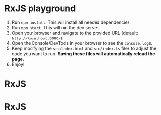 # RxJS playground

1. Run `npm install`. This will install all needed dependencies.
2. Run `npm start`. This will run the dev server.
3. Open your browser and navigate to the provided URL (default: `http://localhost:8080/`).
4. Open the Console/DevTools in your browser to see the `console.log`s.
5. Keep modifying the `src/index.html` and `src/index.ts` files to adjust the code you want to run. **Saving these files will automatically reload the page.**
6. Enjoy!
# RxJS
# RxJS
